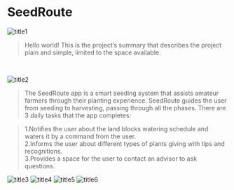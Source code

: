 # SeedRoute
![title1](https://user-images.githubusercontent.com/97544165/182354016-47ba2639-2c1f-4887-86dc-111207452e55.png)

>Hello world! This is the project’s summary that describes the project plain and simple, limited to the space available. 
<br>

![title2](https://user-images.githubusercontent.com/97544165/182354021-a43a61e7-d6a1-420a-932e-71fd988f76bb.png)

>The SeedRoute app is a smart seeding system that assists amateur farmers through their planting experience.
>SeedRoute guides the user from seeding to harvesting, passing through all the phases.
>There are 3 daily tasks that the app completes: 

>1.Notifies the user about the land blocks watering schedule and waters it by a command from the user.<br>
>2.Informs the user about different types of plants giving with tips and recognitions.<br>
>3.Provides a space for the user to contact an advisor to ask questions.


![title3](https://user-images.githubusercontent.com/97544165/182354025-22a6968f-65e0-4c9e-bed5-a76e4a5d6dfd.png)
![title4](https://user-images.githubusercontent.com/97544165/182354029-e65071d1-4226-40e6-8bcd-b92c99ef9412.png)
![title5](https://user-images.githubusercontent.com/97544165/182354031-5003503e-3ba0-4775-be25-d0e6efae6bd7.png)
![title6](https://user-images.githubusercontent.com/97544165/182354033-6d7f3eaa-0752-41ac-9dc6-7dac8f0aa7f0.png)
